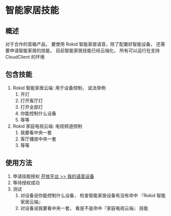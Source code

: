 # 智能家居技能

## 概述

对于合作的音箱产品， 要使用 Rokid 智能家居语音，除了配置好智能设备， 还需要申请智能家居的技能， 目前智能家居技能已经云端化， 所有可以运行在支持 CloudClient 的环境

## 包含技能

1. Rokid 智能家居云端: 用于设备控制， 说法举例
    1. 开灯
    1. 打开客厅灯
    1. 打开全部灯
    1. 你能控制什么设备
    1. 等等
1. Rokid 家庭电视云端: 电视频道控制
    1. 我要看中央一套
    1. 客厅播放中央一套
    1. 等等

## 使用方法

1. 申请技能授权 [开放平台 >> 我的语音设备](https://developer.rokid.com/voice/#/product/create/list)
1. 等待授权成功
1. 测试
    1. 对设备说你能控制什么设备， 检查智能家居设备有没有命中 『Rokid 智能家居云端』
    1. 对设备说我要看中央一套， 看是不是命中『家庭电视云端』 技能